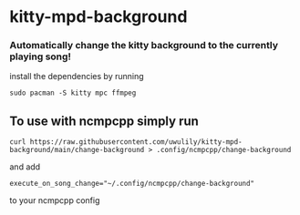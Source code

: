 # kitty-mpd-background
### Automatically change the kitty background to the currently playing song!

install the dependencies by running

`sudo pacman -S kitty mpc ffmpeg`

## To use with ncmpcpp simply run

`curl https://raw.githubusercontent.com/uwulily/kitty-mpd-background/main/change-background > .config/ncmpcpp/change-background`

and add

`execute_on_song_change="~/.config/ncmpcpp/change-background"`

to your ncmpcpp config
